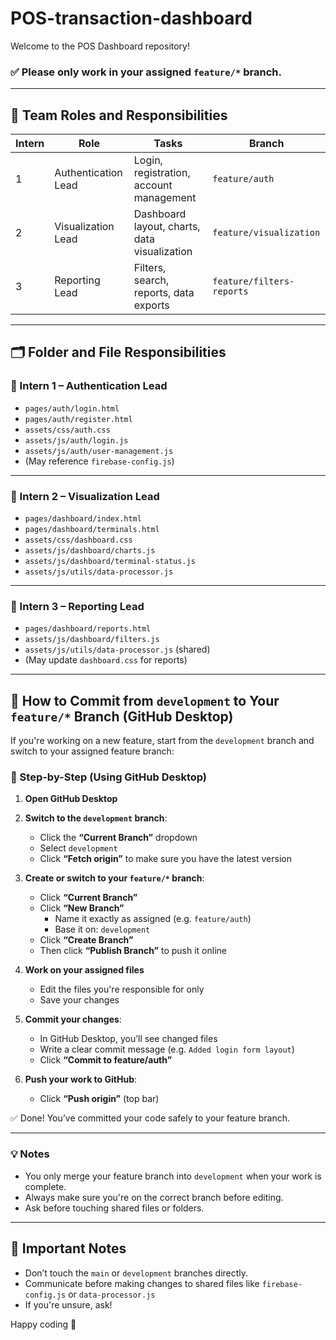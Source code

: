 # POS-transaction-dashboard

Welcome to the POS Dashboard repository!

### ✅ Please only work in your assigned `feature/*` branch.

---

## 👥 Team Roles and Responsibilities

| Intern | Role               | Tasks                                                  | Branch                    |
|--------|--------------------|--------------------------------------------------------|---------------------------|
| 1      | Authentication Lead| Login, registration, account management                | `feature/auth`            |
| 2      | Visualization Lead | Dashboard layout, charts, data visualization           | `feature/visualization`   |
| 3      | Reporting Lead     | Filters, search, reports, data exports                 | `feature/filters-reports` |

---

## 🗂️ Folder and File Responsibilities

### 📁 Intern 1 – Authentication Lead
- `pages/auth/login.html`
- `pages/auth/register.html`
- `assets/css/auth.css`
- `assets/js/auth/login.js`
- `assets/js/auth/user-management.js`
- (May reference `firebase-config.js`)

---

### 📁 Intern 2 – Visualization Lead
- `pages/dashboard/index.html`
- `pages/dashboard/terminals.html`
- `assets/css/dashboard.css`
- `assets/js/dashboard/charts.js`
- `assets/js/dashboard/terminal-status.js`
- `assets/js/utils/data-processor.js`

---

### 📁 Intern 3 – Reporting Lead
- `pages/dashboard/reports.html`
- `assets/js/dashboard/filters.js`
- `assets/js/utils/data-processor.js` (shared)
- (May update `dashboard.css` for reports)

---
## 🔄 How to Commit from `development` to Your `feature/*` Branch (GitHub Desktop)

If you're working on a new feature, start from the `development` branch and switch to your assigned feature branch:

### 🔁 Step-by-Step (Using GitHub Desktop)

1. **Open GitHub Desktop**

2. **Switch to the `development` branch**:
   - Click the **“Current Branch”** dropdown
   - Select `development`
   - Click **“Fetch origin”** to make sure you have the latest version

3. **Create or switch to your `feature/*` branch**:
   - Click **“Current Branch”**
   - Click **“New Branch”**
     - Name it exactly as assigned (e.g. `feature/auth`)
     - Base it on: `development`
   - Click **“Create Branch”**
   - Then click **“Publish Branch”** to push it online

4. **Work on your assigned files**
   - Edit the files you're responsible for only
   - Save your changes

5. **Commit your changes**:
   - In GitHub Desktop, you’ll see changed files
   - Write a clear commit message (e.g. `Added login form layout`)
   - Click **“Commit to feature/auth”**

6. **Push your work to GitHub**:
   - Click **“Push origin”** (top bar)

✅ Done! You’ve committed your code safely to your feature branch.

---

### 💡 Notes

- You only merge your feature branch into `development` when your work is complete.
- Always make sure you're on the correct branch before editing.
- Ask before touching shared files or folders.


---
## 📌 Important Notes
- Don’t touch the `main` or `development` branches directly.
- Communicate before making changes to shared files like `firebase-config.js` or `data-processor.js`
- If you're unsure, ask!

Happy coding 🚀
